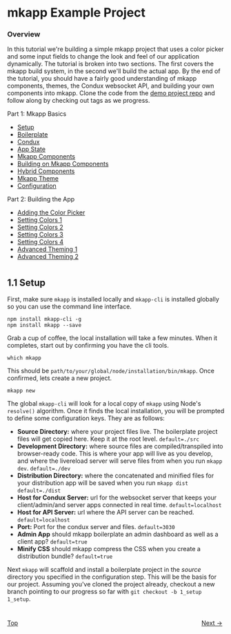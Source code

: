 # mkapp Example Project

### Overview

In this tutorial we're building a simple mkapp project that uses a color picker and some input fields to change the look and feel of our application dynamically. The tutorial is broken into two sections. The first covers the mkapp build system, in the second we'll build the actual app. By the end of the tutorial, you should have a fairly good understanding of mkapp components, themes, the Condux websocket API, and building your own components into mkapp. Clone the code from the [demo project repo](https://github.com/epferrari/mkapp-demo.git) and follow along by checking out tags as we progress.

Part 1: Mkapp Basics

- [Setup](./1.1-setup.md#content)
- [Boilerplate](./1.2-boilerplate.md#content)
- [Condux](./1.3-condux-intro.md#content)
- [App State](./1.4-app-state.md#content)
- [Mkapp Components](./1.5-components.md#content)
- [Building on Mkapp Components](./1.6-compositing.md#content)
- [Hybrid Components](./1.7-hybrid-components.md#content)
- [Mkapp Theme](./1.8-mkapp-theme.md#content)
- [Configuration](./1.9-mkapp-config/md#content)

Part 2: Building the App

- [Adding the Color Picker](./2.1-color-picker.md#content)
- [Setting Colors 1](./2.2-setting-colors-1.md#content)
- [Setting Colors 2](./2.3-setting-colors-2.md#content)
- [Setting Colors 3](./2.4-setting-colors-3.md#content)
- [Setting Colors 4](./2.5-setting-colors-4.md#content)
- [Advanced Theming 1](./2.6-advanced-theming-1.md#content)
- [Advanced Theming 2](./2.7-advanced-theming-2.md#content)

#

<a name="content"></a>
## 1.1 Setup

First, make sure `mkapp` is installed locally and `mkapp-cli` is installed globally so you can use the command line interface.

	npm install mkapp-cli -g
	npm install mkapp --save

Grab a cup of coffee, the local installation will take a few minutes. When it completes, start out by confirming you have the cli tools.

	which mkapp

This should be `path/to/your/global/node/installation/bin/mkapp`. Once confirmed, lets create a new project.

	mkapp new

The global `mkapp-cli` will look for a local copy of `mkapp` using Node's `resolve()` algorithm. Once it finds the local installation, you
will be prompted to define some configuration keys. They are as follows:

- **Source Directory:** where your project files live. The boilerplate project files will get copied here. Keep it at the root level. `default=./src`
- **Development Directory:** where source files are compiled/transpiled into browser-ready code. This is where your app will live as you develop, and where the livereload server will serve files from when you run `mkapp dev`. `default=./dev`
- **Distribution Directory:** where the concatenated and minified files for your distribution app will be saved when you run `mkapp dist` `default=./dist`
- **Host for Condux Server:** url for the websocket server that keeps your client/admin/and server apps connected in real time. `default=localhost`
- **Host for API Server:** url where the API server can be reached. `default=localhost`
- **Port:** Port for the condux server and files. `default=3030`
- **Admin App** should mkapp boilerplate an admin dashboard as well as a client app? `default=true`
- **Minify CSS** should mkapp compress the CSS when you create a distribution bundle? `default=true`

Next `mkapp` will scaffold and install a boilerplate project in the *source* directory you specified in the configuration step. This will be the basis for our project.
Assuming you've cloned the project already, checkout a new branch pointing to our progress so far with `git checkout -b 1_setup 1_setup`.


# 

[Top](#top)<a href="./1.2-boilerplate.md#content" style="display:inline-block; padding:0 5px; text-align:right; float:right;" >Next -></a>

